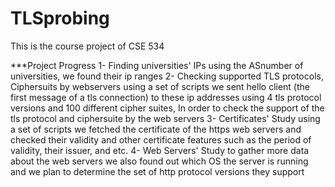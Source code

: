 # TLSprobing
This is the course project of CSE 534

***Project Progress
  1- Finding universities' IPs
      using the ASnumber of universities, we found their ip ranges
  2- Checking supported TLS protocols, Ciphersuits by webservers
      using a set of scripts we sent hello client (the first message of a tls connection) to these ip addresses using 4 tls         protocol versions and 100 different cipher suites, In order to check the support of the tls protocol and ciphersuite by       the web servers
  3- Certificates' Study
      using a set of scripts we fetched the certificate of the https web servers and checked their validity and other               certificate features such as the period of validity, their issuer, and etc.
  4- Web Servers' Study
      to gather more data about the web servers we also found out which OS the server is running and we plan to determine the       set of http protocol versions they support
